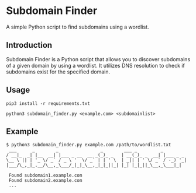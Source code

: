 # Subdomain Finder
A simple Python script to find subdomains using a wordlist.

## Introduction
Subdomain Finder is a Python script that allows you to discover subdomains of a given domain by using a wordlist. It utilizes DNS resolution to check if subdomains exist for the specified domain.

## Usage
```
pip3 install -r requirements.txt

python3 subdomain_finder.py <example.com> <subdomainlist>
```

## Example

```
$ python3 subdomain_finder.py example.com /path/to/wordlist.txt
 ___      _        _                _        ___ _         _         
/ __|_  _| |__  __| |___ _ __  __ _(_)_ _   | __(_)_ _  __| |___ _ _ 
\__ \ || | '_ \/ _` / _ \ '  \/ _` | | ' \  | _|| | ' \/ _` / -_) '_|
|___/\_,_|_.__/\__,_\___/_|_|_\__,_|_|_||_| |_| |_|_||_\__,_\___|_|

 Found subdomain1.example.com
 Found subdomain2.example.com
 ...
```
